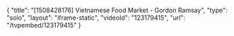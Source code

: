 {
    "title": "[1508428176] Vietnamese Food Market - Gordon Ramsay",
    "type": "solo",
    "layout": "iframe-static",
    "videoId": "123179415",
    "url": "\/tvpembed\/123179415"
}
